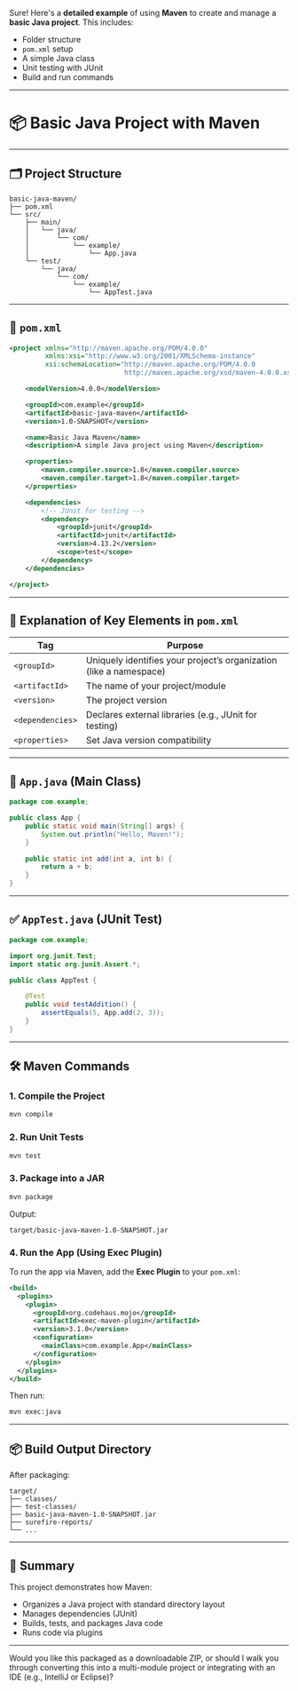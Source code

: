 Sure! Here's a **detailed example** of using **Maven** to create and manage a **basic Java project**. This includes:

- Folder structure  
- `pom.xml` setup  
- A simple Java class  
- Unit testing with JUnit  
- Build and run commands  

---

# 📦 **Basic Java Project with Maven**

---

## 🗂️ Project Structure

```
basic-java-maven/
├── pom.xml
└── src/
    ├── main/
    │   └── java/
    │       └── com/
    │           └── example/
    │               └── App.java
    └── test/
        └── java/
            └── com/
                └── example/
                    └── AppTest.java
```

---

## 📄 `pom.xml`

```xml
<project xmlns="http://maven.apache.org/POM/4.0.0"
         xmlns:xsi="http://www.w3.org/2001/XMLSchema-instance"
         xsi:schemaLocation="http://maven.apache.org/POM/4.0.0
                             http://maven.apache.org/xsd/maven-4.0.0.xsd">

    <modelVersion>4.0.0</modelVersion>

    <groupId>com.example</groupId>
    <artifactId>basic-java-maven</artifactId>
    <version>1.0-SNAPSHOT</version>

    <name>Basic Java Maven</name>
    <description>A simple Java project using Maven</description>

    <properties>
        <maven.compiler.source>1.8</maven.compiler.source>
        <maven.compiler.target>1.8</maven.compiler.target>
    </properties>

    <dependencies>
        <!-- JUnit for testing -->
        <dependency>
            <groupId>junit</groupId>
            <artifactId>junit</artifactId>
            <version>4.13.2</version>
            <scope>test</scope>
        </dependency>
    </dependencies>

</project>
```

---

## 🧠 Explanation of Key Elements in `pom.xml`

| Tag | Purpose |
|-----|---------|
| `<groupId>` | Uniquely identifies your project’s organization (like a namespace) |
| `<artifactId>` | The name of your project/module |
| `<version>` | The project version |
| `<dependencies>` | Declares external libraries (e.g., JUnit for testing) |
| `<properties>` | Set Java version compatibility |

---

## 🔹 `App.java` (Main Class)

```java
package com.example;

public class App {
    public static void main(String[] args) {
        System.out.println("Hello, Maven!");
    }

    public static int add(int a, int b) {
        return a + b;
    }
}
```

---

## ✅ `AppTest.java` (JUnit Test)

```java
package com.example;

import org.junit.Test;
import static org.junit.Assert.*;

public class AppTest {

    @Test
    public void testAddition() {
        assertEquals(5, App.add(2, 3));
    }
}
```

---

## 🛠️ Maven Commands

### 1. **Compile the Project**
```bash
mvn compile
```

### 2. **Run Unit Tests**
```bash
mvn test
```

### 3. **Package into a JAR**
```bash
mvn package
```
Output:
```
target/basic-java-maven-1.0-SNAPSHOT.jar
```

### 4. **Run the App (Using Exec Plugin)**

To run the app via Maven, add the **Exec Plugin** to your `pom.xml`:

```xml
<build>
  <plugins>
    <plugin>
      <groupId>org.codehaus.mojo</groupId>
      <artifactId>exec-maven-plugin</artifactId>
      <version>3.1.0</version>
      <configuration>
        <mainClass>com.example.App</mainClass>
      </configuration>
    </plugin>
  </plugins>
</build>
```

Then run:
```bash
mvn exec:java
```

---

## 📦 Build Output Directory

After packaging:
```
target/
├── classes/
├── test-classes/
├── basic-java-maven-1.0-SNAPSHOT.jar
├── surefire-reports/
└── ...
```

---

## 🎯 Summary

This project demonstrates how Maven:

- Organizes a Java project with standard directory layout
- Manages dependencies (JUnit)
- Builds, tests, and packages Java code
- Runs code via plugins

---

Would you like this packaged as a downloadable ZIP, or should I walk you through converting this into a multi-module project or integrating with an IDE (e.g., IntelliJ or Eclipse)?
